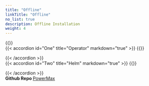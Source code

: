 ```yaml
---
title: "Offline"
linkTitle: "Offline"
no_list: true
description: Offline Installation
weight: 4
---
```


{{<include  file="content/docs/getting-started/installation/offline/dependencies.md" >}}
<br>
{{< accordion id="One" title="Operator" markdown="true" >}} 
{{<include  file="content/docs/getting-started/installation/offline/operator.md" suffix="1">}}

{{< /accordion >}}
<br> 
{{< accordion id="Two" title="Helm" markdown="true" >}} 
{{<include  file="content/docs/getting-started/installation/offline/helm.md" suffix="2">}}

{{< /accordion >}}
<br>
<strong>Github Repo </strong>[PowerMax](https://github.com/dell/csi-powermax)